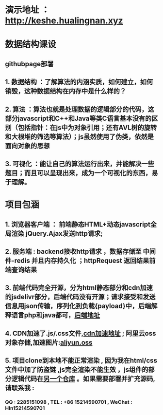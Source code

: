 # 演示地址 ： http://keshe.hualingnan.xyz
# 数据结构课设
## githubpage部署  
## 1. 数据结构 ：了解算法的内涵实质，如何建立，如何销毁，这种数据结构在内存中是什么样的？
## 2. 算法 ：算法也就是处理数据的逻辑部分的代码，这部分javascript和C++和Java等类C语言基本没有的区别（包括指针：在js中为对象引用；还有AVL树的旋转和大根堆的筛选等算法）；js虽然使用了伪类，依然是面向对象的思想
## 3. 可视化 ：能让自己的算法运行出来，并能解决一些题目；而且可以呈现出来，成为一个可视化的东西，易于理解。 
# 项目包涵 
## 1. 浏览器客户端 ： 前端静态HTML+动态javascript全局渲染 jQuery.Ajax发送http请求;
## 2. 服务端 : backend接收http请求 ，数据存储至 中间件-redis 并且内存持久化 ；httpRequest 返回结果前端查询结果
## 3. 前端代码完全开源，分为html静态部分和cdn加速的jsdelivr部分，后端代码没有开源；请求接受和发送信息用json传输，序列化到负载{payload}中，后端解释语言php和java都可，[后端地址](https://authorize.hulingnan.site:8124)
## 4. CDN加速了.js/.css文件,[cdn加速地址](https://cdn.jsdelivr.net/gh/Juminiy/jscdn@master) ; 阿里云oss对象存储,加速图片:[aliyun.oss](https://juminiyrepo.oss-cn-beijing.aliyuncs.com )
## 5. 项目clone到本地不能正常渲染 , 因为我在html/css文件中加了防盗链 ,js完全渲染不能生效 ，js组件的部分逻辑代码在[另一个仓库](https://github.com/Juminiy/jscdn) 。如果需要部署并扩充源码, 请联系我 :
### QQ : 2285151098 , TEL : +86 15214590701 , WeChat : Hln15214590701
